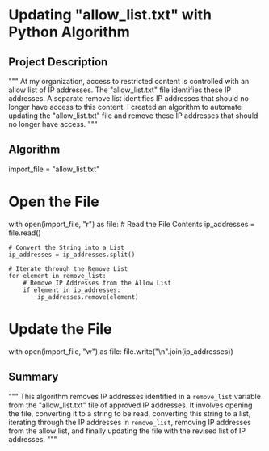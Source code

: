 # Updating "allow_list.txt" with Python Algorithm

## Project Description

"""
At my organization, access to restricted content is controlled with an allow list of IP addresses. The "allow_list.txt" file identifies these IP addresses. A separate remove list identifies IP addresses that should no longer have access to this content. I created an algorithm to automate updating the "allow_list.txt" file and remove these IP addresses that should no longer have access.
"""

## Algorithm

import_file = "allow_list.txt"

# Open the File
with open(import_file, "r") as file:
    # Read the File Contents
    ip_addresses = file.read()

    # Convert the String into a List
    ip_addresses = ip_addresses.split()

    # Iterate through the Remove List
    for element in remove_list:
        # Remove IP Addresses from the Allow List
        if element in ip_addresses:
            ip_addresses.remove(element)

# Update the File
with open(import_file, "w") as file:
    file.write("\n".join(ip_addresses))

## Summary

"""
This algorithm removes IP addresses identified in a `remove_list` variable from the "allow_list.txt" file of approved IP addresses. It involves opening the file, converting it to a string to be read, converting this string to a list, iterating through the IP addresses in `remove_list`, removing IP addresses from the allow list, and finally updating the file with the revised list of IP addresses.
"""
